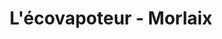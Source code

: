 ---
title: "L'écovapoteur - Morlaix"
url: /saint-martin-des-champs/lecovapoteur-morlaix/
shop: e-cigarette
---